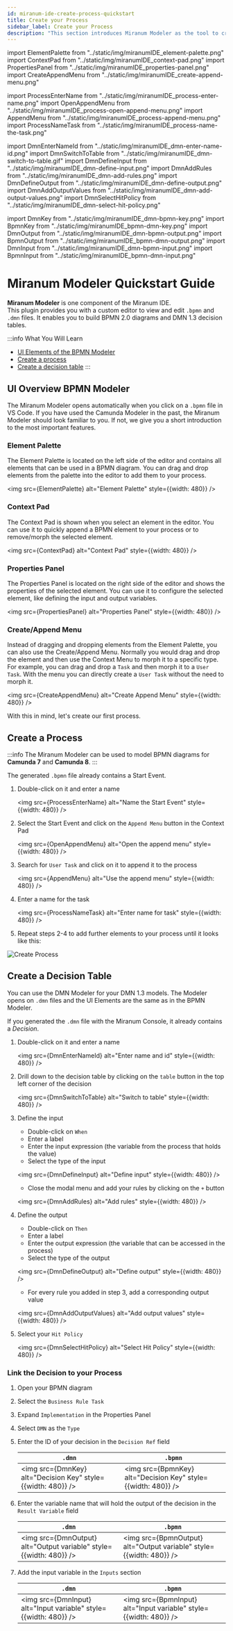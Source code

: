 ```yaml
---
id: miranum-ide-create-process-quickstart
title: Create your Process
sidebar_label: Create your Process
description: "This section introduces Miranum Modeler as the tool to create and edit BPMN processes or DMN decision tables."
---
```


import ElementPalette from "../static/img/miranumIDE_element-palette.png"
import ContextPad from "../static/img/miranumIDE_context-pad.png"
import PropertiesPanel from "../static/img/miranumIDE_properties-panel.png"
import CreateAppendMenu from "../static/img/miranumIDE_create-append-menu.png"

import ProcessEnterName from "../static/img/miranumIDE_process-enter-name.png"
import OpenAppendMenu from "../static/img/miranumIDE_process-open-append-menu.png"
import AppendMenu from "../static/img/miranumIDE_process-append-menu.png"
import ProcessNameTask from "../static/img/miranumIDE_process-name-the-task.png"

import DmnEnterNameId from "../static/img/miranumIDE_dmn-enter-name-id.png"
import DmnSwitchToTable from "../static/img/miranumIDE_dmn-switch-to-table.gif"
import DmnDefineInput from "../static/img/miranumIDE_dmn-define-input.png"
import DmnAddRules from "../static/img/miranumIDE_dmn-add-rules.png"
import DmnDefineOutput from "../static/img/miranumIDE_dmn-define-output.png"
import DmnAddOutputValues from "../static/img/miranumIDE_dmn-add-output-values.png"
import DmnSelectHitPolicy from "../static/img/miranumIDE_dmn-select-hit-policy.png"

import DmnKey from "../static/img/miranumIDE_dmn-bpmn-key.png"
import BpmnKey from "../static/img/miranumIDE_bpmn-dmn-key.png"
import DmnOutput from "../static/img/miranumIDE_dmn-bpmn-output.png"
import BpmnOutput from "../static/img/miranumIDE_bpmn-dmn-output.png"
import DmnInput from "../static/img/miranumIDE_dmn-bpmn-input.png"
import BpmnInput from "../static/img/miranumIDE_bpmn-dmn-input.png"

# Miranum Modeler Quickstart Guide

**Miranum Modeler** is one component of the Miranum IDE.  
This plugin provides you with a custom editor to view and edit `.bpmn` and `.dmn` files.
It enables you to build BPMN 2.0 diagrams and DMN 1.3 decision tables.

:::info What You Will Learn
- [UI Elements of the BPMN Modeler](#ui-overview-bpmn-modeler)
- [Create a process](#create-a-process)
- [Create a decision table](#create-a-decision-table)
:::

## UI Overview BPMN Modeler

The Miranum Modeler opens automatically when you click on a `.bpmn` file in VS Code.
If you have used the Camunda Modeler in the past, the Miranum Modeler should look familiar to you.
If not, we give you a short introduction to the most important features.

### Element Palette

The Element Palette is located on the left side of the editor and contains all elements that can be used in a BPMN diagram.
You can drag and drop elements from the palette into the editor to add them to your process.

<img src={ElementPalette} alt="Element Palette" style={{width: 480}} />

### Context Pad

The Context Pad is shown when you select an element in the editor.
You can use it to quickly append a BPMN element to your process or to remove/morph the selected element.

<img src={ContextPad} alt="Context Pad" style={{width: 480}} />

### Properties Panel

The Properties Panel is located on the right side of the editor and shows the properties of the selected element.
You can use it to configure the selected element, like defining the input and output variables.

<img src={PropertiesPanel} alt="Properties Panel" style={{width: 480}} />

### Create/Append Menu

Instead of dragging and dropping elements from the Element Palette, you can also use the Create/Append Menu.
Normally you would drag and drop the element and then use the Context Menu to morph it to a specific type.  
For example, you can drag and drop a `Task` and then morph it to a `User Task`.
With the menu you can directly create a `User Task` without the need to morph it.

<img src={CreateAppendMenu} alt="Create Append Menu" style={{width: 480}} />

With this in mind, let's create our first process.

## Create a Process

:::info
The Miranum Modeler can be used to model BPMN diagrams for **Camunda 7** and **Camunda 8**.
:::

The generated `.bpmn` file already contains a Start Event.
1. Double-click on it and enter a name
 
   <img src={ProcessEnterName} alt="Name the Start Event" style={{width: 480}} />
 
2. Select the Start Event and click on the `Append Menu` button in the Context Pad
 
   <img src={OpenAppendMenu} alt="Open the append menu" style={{width: 480}} />
 
3. Search for `User Task` and click on it to append it to the process
 
   <img src={AppendMenu} alt="Use the append menu" style={{width: 480}} />
 
4. Enter a name for the task
 
   <img src={ProcessNameTask} alt="Enter name for task" style={{width: 480}} />
 
5. Repeat steps 2-4 to add further elements to your process until it looks like this:

![Create Process](../static/img/miranumIDE_create-process.gif)

## Create a Decision Table

You can use the DMN Modeler for your DMN 1.3 models.
The Modeler opens on `.dmn` files and the UI Elements are the same as in the BPMN Modeler.

If you generated the `.dmn` file with the Miranum Console, it already contains a *Decision*.

1. Double-click on it and enter a name

   <img src={DmnEnterNameId} alt="Enter name and id" style={{width: 480}} />

2. Drill down to the decision table by clicking on the `table` button in the top left corner of the decision

   <img src={DmnSwitchToTable} alt="Switch to table" style={{width: 480}} />

3. Define the input
   * Double-click on `When`
   * Enter a label
   * Enter the input expression (the variable from the process that holds the value)
   * Select the type of the input

   <img src={DmnDefineInput} alt="Define input" style={{width: 480}} />

   * Close the modal menu and add your rules by clicking on the `+` button

   <img src={DmnAddRules} alt="Add rules" style={{width: 480}} />

4. Define the output
   * Double-click on `Then`
   * Enter a label
   * Enter the output expression (the variable that can be accessed in the process)
   * Select the type of the output

   <img src={DmnDefineOutput} alt="Define output" style={{width: 480}} />

   * For every rule you added in step 3, add a corresponding output value

   <img src={DmnAddOutputValues} alt="Add output values" style={{width: 480}} />

5. Select your `Hit Policy`

   <img src={DmnSelectHitPolicy} alt="Select Hit Policy" style={{width: 480}} />


### Link the Decision to your Process

1. Open your BPMN diagram
2. Select the `Business Rule Task`
3. Expand `Implementation` in the Properties Panel
4. Select `DMN` as the `Type`
5. Enter the ID of your decision in the `Decision Ref` field

   | `.dmn`                                                       | `.bpmn`                                                       |
   |--------------------------------------------------------------|---------------------------------------------------------------|
   | <img src={DmnKey} alt="Decision Key" style={{width: 480}} /> | <img src={BpmnKey} alt="Decision Key" style={{width: 480}} /> |
 
6. Enter the variable name that will hold the output of the decision in the `Result Variable` field

   | `.dmn`                                                             | `.bpmn`                                                             |
   |--------------------------------------------------------------------|---------------------------------------------------------------------|
   | <img src={DmnOutput} alt="Output variable" style={{width: 480}} /> | <img src={BpmnOutput} alt="Output variable" style={{width: 480}} /> |

7. Add the input variable in the `Inputs` section

   | `.dmn`                                                           | `.bpmn`                                                           |
   |------------------------------------------------------------------|-------------------------------------------------------------------|
   | <img src={DmnInput} alt="Input variable" style={{width: 480}} /> | <img src={BpmnInput} alt="Input variable" style={{width: 480}} /> |

